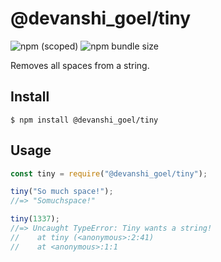 # @devanshi_goel/tiny

![npm (scoped)](https://img.shields.io/npm/v/@devanshi_goel/tiny)
![npm bundle size](https://img.shields.io/bundlephobia/min/tiny?color=red)

Removes all spaces from a string.

## Install

```
$ npm install @devanshi_goel/tiny
```

## Usage

```js
const tiny = require("@devanshi_goel/tiny");

tiny("So much space!");
//=> "Somuchspace!"

tiny(1337);
//=> Uncaught TypeError: Tiny wants a string!
//    at tiny (<anonymous>:2:41)
//    at <anonymous>:1:1
```
